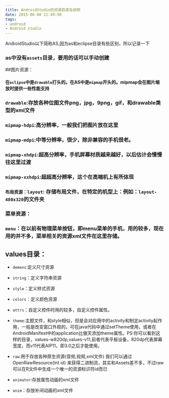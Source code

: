 ```yaml
---
title: AndroidStudio的资源目录及说明
date: 2015-06-08 21:49:50
tags:
- android 
- Android studio
---
```


AndroidStudio以下简称AS,因为as和eclipse目录有些区别，所以记录一下

### as中没有`assets`目录，要用的话可以手动创建


##图片资源：
#### 在`eclipse`中是`drawable`打头的。在AS中是`mipmap`开头的。mipmap会在图片缩放时提供一些性能支持


### `drawable`:存放各种位图文件png，jpg，9png，gif，和drawable类型的xml文件

### `mipmap-hdpi`:高分辨率，一般我们把图片放在这里

### `mipmap-mdpi`:中等分辨率，很少，除非兼容的手机很老。

### `mipmap-xhdpi`:超高分辨率，手机屏幕材质越来越好，以后估计会慢慢往这里过渡

### `mipmap-xxhdpi`:超超高分辨率，这个在高端机上有所体现

### `布局资源：layout`: 存储布局文件，在特定的机型上：例如：`layout-480x320`的文件夹

### 菜单资源：
### `menu`：在以前有物理菜单按钮，即menu菜单的手机，用的较多，现在用的并不多，菜单相关的资源xml文件在这里存储。

## values目录：
* `demens`:定义尺寸资源
* `string`：定义字符串资源
* `style`：定义样式资源
* `colors`：定义颜色资源
* `attrs`：自定义控件时用的较多，自定义控件属性。
* `theme`:主题文件，和style相似，但是会对应用中的activity和制定activity起作用，一般是改变窗口外观的。可在java代码中通过setTheme使用，或者在AndroidManifest中的application比傲天添加theme属性。PS:你可以看到这样的目录，values-w820dp,values-v11,前者代表平板设备，820dp代表屏幕宽度，而v11代表AIP11，即3.0之后才能使用。

* `raw`:用于存放各种原生资源(音频,视频,xml文件)
我们可以通过OpenRawResource(Int id) 来获得二进制流，其实和Assets差不多，不过raw可以在R文件中生成一个唯一的资源标识符id而已

* `animator`:存放属性动画的xml文件
* `anim`：存放补间动画的xml文件
